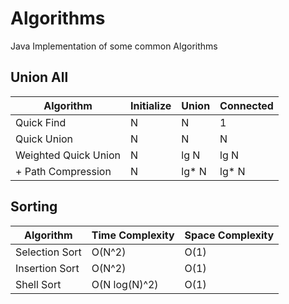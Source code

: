 # Algorithms
Java Implementation of some common Algorithms

## Union All

|Algorithm				|Initialize		|	Union		|	Connected  |
|-----------------------|---------------|---------------|--------------|
|Quick Find				|	N			|	  N			|		1	   |
|Quick Union			|	N			|	  N			|		N	   |
|Weighted Quick Union	|	N			|	lg	N		|		lg N   |
|    + Path Compression	|	N			|	lg* N		|		lg* N  |

## Sorting

|Algorithm				|Time Complexity		| Space Complexity|
|-----------------------|-----------------------|-----------------|
|Selection Sort         | O(N^2)                |   O(1)          |
|Insertion Sort         | O(N^2)                |   O(1)          |
|Shell Sort             | O(N log(N)^2)         |   O(1)          |
